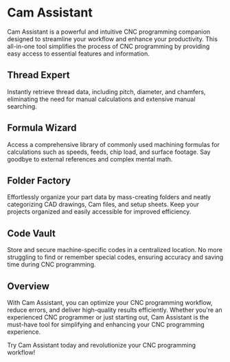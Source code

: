 
# Cam Assistant

Cam Assistant is a powerful and intuitive CNC programming companion designed to streamline your workflow and enhance your productivity. This all-in-one tool simplifies the process of CNC programming by providing easy access to essential features and information.

## Thread Expert
Instantly retrieve thread data, including pitch, diameter, and chamfers, eliminating the need for manual calculations and extensive manual searching.

## Formula Wizard
Access a comprehensive library of commonly used machining formulas for calculations such as speeds, feeds, chip load, and surface footage. Say goodbye to external references and complex mental math.

## Folder Factory
Effortlessly organize your part data by mass-creating folders and neatly categorizing CAD drawings, Cam files, and setup sheets. Keep your projects organized and easily accessible for improved efficiency.

## Code Vault
Store and secure machine-specific codes in a centralized location. No more struggling to find or remember special codes, ensuring accuracy and saving time during CNC programming.

## Overview

With Cam Assistant, you can optimize your CNC programming workflow, reduce errors, and deliver high-quality results efficiently. Whether you're an experienced CNC programmer or just starting out, Cam Assistant is the must-have tool for simplifying and enhancing your CNC programming experience.

Try Cam Assistant today and revolutionize your CNC programming workflow!
